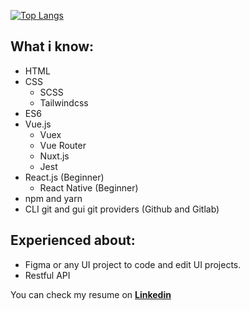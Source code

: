 [![Top Langs](https://github-readme-stats.vercel.app/api/top-langs/?username=yusufcany&layout=compact&theme=dracula)](https://github.com/anuraghazra/github-readme-stats)

## What i know:
  - HTML
  - CSS
    - SCSS
    - Tailwindcss
  - ES6
  - Vue.js
    - Vuex
    - Vue Router
    - Nuxt.js
    - Jest
  - React.js (Beginner)
    - React Native (Beginner)
  - npm and yarn
  - CLI git and gui git providers (Github and Gitlab)
  
## Experienced about:
  - Figma or any UI project to code and edit UI projects.
  - Restful API

You can check my resume on [**Linkedin**](https://www.linkedin.com/in/yusufcan-yilmaz/)
